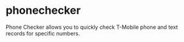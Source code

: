 # phonechecker

Phone Checker allows you to quickly check T-Mobile phone and text records for specific numbers. 

